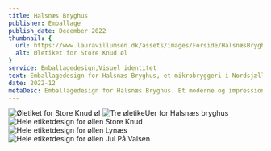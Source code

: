 ```yaml
---
title: Halsnæs Bryghus
publisher: Emballage
publish_date: December 2022
thumbnail: {
  url: https://www.lauravillumsen.dk/assets/images/Forside/HalsnæsBryghus_Forside.png,
  alt: Øletiket for Store Knud øl
}
service: Emballagedesign,Visuel identitet
text: Emballagedesign for Halsnæs Bryghus, et mikrobryggeri i Nordsjælland. Halsnæs Bryghus ønskede nye og mere moderne øletiketter. Emballagedesignet er et bud på en sjov balance mellem impressionistiske penselstrøg og moderne typografiske virkemidler. Hver etikette symboliserer historien bag navnet på øllen. Emballagedesignet blev designet i forbindelse med et skoleprojekt på Danmarks Medie- og Journalisthøjskole.
date: 2022-12
metaDesc: Emballagedesign for Halsnæs Bryghus. Et moderne og impressionistisk design, med fokus på historien bag mikrobryggeriet.
---
```


<img src="https://www.lauravillumsen.dk/assets/images/HalsnæsBryghus_underside/1_HalsnæsBryghus_underside.png" alt="Øletiket for Store Knud øl">
<img src="https://www.lauravillumsen.dk/assets/images/HalsnæsBryghus_underside/2_HalsnæsBryghus_underside.png" alt="Tre øletikeUer for Halsnæs bryghus">
<img src="https://www.lauravillumsen.dk/assets/images/HalsnæsBryghus_underside/3_HalsnæsBryghus_underside.png" alt="Hele etiketdesign for øllen Store Knud">
<img src="https://www.lauravillumsen.dk/assets/images/HalsnæsBryghus_underside/4_HalsnæsBryghus_underside.png" alt="Hele etiketdesign for øllen Lynæs">
<img src="https://www.lauravillumsen.dk/assets/images/HalsnæsBryghus_underside/5_HalsnæsBryghus_underside.png" alt="Hele etiketdesign for øllen Jul På Valsen">
